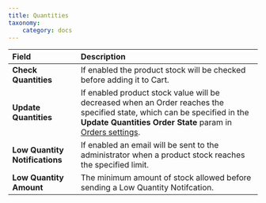 ```yaml
---
title: Quantities
taxonomy:
    category: docs
---
```


| Field       | Description |
| :---------- | :---------- |
| **Check Quantities** | If enabled the product stock will be checked before adding it to Cart. |
| **Update Quantities** | If enabled product stock value will be decreased when an Order reaches the specified state, which can be specified in the **Update Quantities Order State** param in [Orders settings](#orders). |
| **Low Quantity Notifications** | If enabled an email will be sent to the administrator when a product stock reaches the specified limit. |
| **Low Quantity Amount** | The minimum amount of stock allowed before sending a Low Quantity Notifcation. |
